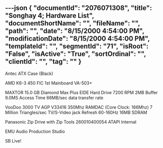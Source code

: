 ---json
{
  "documentId": "2076071308",
  "title": "Songhay 4; Hardware List",
  "documentShortName": "",
  "fileName": "",
  "path": "",
  "date": "8/15/2000 4:54:00 PM",
  "modificationDate": "8/15/2000 4:54:00 PM",
  "templateId": "",
  "segmentId": "71",
  "isRoot": "False",
  "isActive": "True",
  "sortOrdinal": "",
  "clientId": "",
  "tag": ""
}
---

Antec ATX Case (Black)

AMD K6-3 450 
FIC 1st Mainboard VA-503+

MAXTOR 15.0 GB Diamond Max Plus EIDE Hard Drive
    7200 RPM
    2MB Buffer
    9.0MS Access Time
    66MB/sec data transfer rate

VooDoo 3000 TV AGP
    V33416
    350Mhz RAMDAC (Core Clock: 166Mhz)
    7 Million Triangles/sec
    TV/S-Video jack
    Refresh 60-160Hz
    16MB SDRAM

Panasonic Zip Drive with Zip Tools
    260010400054
    ATAPI
    Internal

EMU Audio Production Studio

SB Live!
